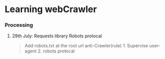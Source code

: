 # Learning webCrawler

### Processing
1. 29th July:
    Requests library
    Robots protocal
    > Add robots.txt at the root url
    anti-Crawler(rule)
        1. Supervise user-agent
        2. robots protocal

